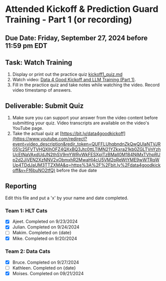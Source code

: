 # Attended Kickoff & Prediction Guard Training - Part 1 (or recording)

## Due Date: Friday, September 27, 2024 before 11:59 pm EDT

## Task: Watch Training
1. Display or print out the practice quiz [kickoff1_quiz.md](https://github.com/uaz-data4good/lessons/blob/ecfc69ef470d293a5502709d6b3ff14ea0d1e7a3/kickoff1/kickoff1_quiz.md)
2. Watch video: [Data 4 Good Kickoff and LLM Training (Part 1)](https://www.youtube.com/watch?v=Ff6buNO2tfQ).
3. Fill in the practice quiz and take notes while watching the video. Record video timestamp of answers.

## Deliverable: Submit Quiz
1. Make sure you can support your answer from the video content before submitting your quiz. Video transcripts are available on the video's YouTube page.
2. Take the actual quiz at [https://bit.ly/data4goodkickoff](https://www.youtube.com/redirect?event=video_description&redir_token=QUFFLUhqbndnZkQwQUlaNTVJR051c25FVTVHQXlhOFZ4QXxBQ3Jtc0ttLTlMN21YZkxra21kb0ZGLTVnYzhUcEtNaVAxdUdJN2thSV9mYWRyWkFESXplTzBMalI0M184NjMxTVhpRUp2d2JiVEN2XzNNV2xObmxhR2MwaHI4cU5VM2pReWtYME9wWTRqWUp4TDdJaUM3TTZXMA&q=https%3A%2F%2Fbit.ly%2Fdata4goodkickoff&v=Ff6buNO2tfQ) before the due date

## Reporting
Edit this file and put a 'x' by your name and date completed.

### Team 1: HLT Cats
- [x] Ajeet. Completed on 9/23/2024
- [x] Julian. Completed on 9/24/2024
- [ ] Makim. Completed on {date}
- [x] Mike. Completed on 9/20/2024

### Team 2: Data Cats
- [x] Bruce. Completed on 9/27/2024 
- [ ] Kathleen. Completed on {date}
- [x] Moises. Completed on 09/21/2024
